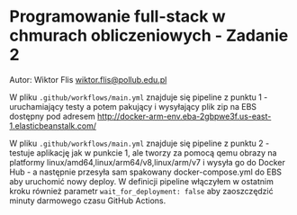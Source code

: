 # Programowanie full-stack w chmurach obliczeniowych - Zadanie 2

Autor: Wiktor Flis <wiktor.flis@pollub.edu.pl>

W pliku `.github/workflows/main.yml` znajduje się pipeline z punktu 1 - uruchamiający testy a potem pakujący i wysyłający plik zip na EBS dostępny pod adresem http://docker-arm-env.eba-2gbpwe3f.us-east-1.elasticbeanstalk.com/

W pliku `.github/workflows/main.yml` znajduje się pipeline z punktu 2 - testuje aplikację jak w punkcie 1, ale tworzy za pomocą qemu obrazy na platformy linux/amd64,linux/arm64/v8,linux/arm/v7 i wysyła go do Docker Hub - a następnie przesyła sam spakowany docker-compose.yml do EBS aby uruchomić nowy deploy.
W definicji pipeline włączyłem w ostatnim kroku również parametr `wait_for_deployment: false` aby zaoszczędzić minuty darmowego czasu GitHub Actions.
